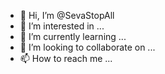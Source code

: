 - 👋 Hi, I’m @SevaStopAll
- 👀 I’m interested in ...
- 🌱 I’m currently learning ...
- 💞️ I’m looking to collaborate on ...
- 📫 How to reach me ...

<!---
SevaStopAll/SevaStopAll is a ✨ special ✨ repository because its `README.md` (this file) appears on your GitHub profile.
You can click the Preview link to take a look at your changes.
--->
